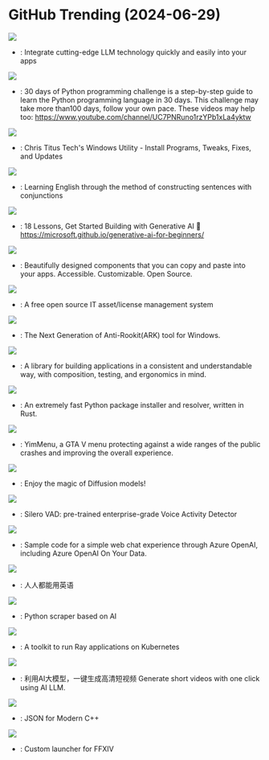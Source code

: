 # GitHub Trending (2024-06-29)

![](https://img.shields.io/badge/C%23-New%20198-green?style=flat-square&logo=appveyor)
- [](https://github.comundefined): Integrate cutting-edge LLM technology quickly and easily into your apps

![](https://img.shields.io/badge/Python-New%20240-green?style=flat-square&logo=appveyor)
- [](https://github.comundefined): 30 days of Python programming challenge is a step-by-step guide to learn the Python programming language in 30 days. This challenge may take more than100 days, follow your own pace. These videos may help too: https://www.youtube.com/channel/UC7PNRuno1rzYPb1xLa4yktw

![](https://img.shields.io/badge/PowerShell-New%20445-green?style=flat-square&logo=appveyor)
- [](https://github.comundefined): Chris Titus Tech's Windows Utility - Install Programs, Tweaks, Fixes, and Updates

![](https://img.shields.io/badge/JavaScript-New%2064-green?style=flat-square&logo=appveyor)
- [](https://github.comundefined): Learning English through the method of constructing sentences with conjunctions

![](https://img.shields.io/badge/Jupyter%20Notebook-New%2068-green?style=flat-square&logo=appveyor)
- [](https://github.comundefined): 18 Lessons, Get Started Building with Generative AI 🔗 https://microsoft.github.io/generative-ai-for-beginners/

![](https://img.shields.io/badge/TypeScript-New%20267-green?style=flat-square&logo=appveyor)
- [](https://github.comundefined): Beautifully designed components that you can copy and paste into your apps. Accessible. Customizable. Open Source.

![](https://img.shields.io/badge/PHP-New%2084-green?style=flat-square&logo=appveyor)
- [](https://github.comundefined): A free open source IT asset/license management system

![](https://img.shields.io/badge/C%2B%2B-New%2082-green?style=flat-square&logo=appveyor)
- [](https://github.comundefined): The Next Generation of Anti-Rookit(ARK) tool for Windows.

![](https://img.shields.io/badge/Swift-New%2038-green?style=flat-square&logo=appveyor)
- [](https://github.comundefined): A library for building applications in a consistent and understandable way, with composition, testing, and ergonomics in mind.

![](https://img.shields.io/badge/Rust-New%20142-green?style=flat-square&logo=appveyor)
- [](https://github.comundefined): An extremely fast Python package installer and resolver, written in Rust.

![](https://img.shields.io/badge/C%2B%2B-New%209-green?style=flat-square&logo=appveyor)
- [](https://github.comundefined): YimMenu, a GTA V menu protecting against a wide ranges of the public crashes and improving the overall experience.

![](https://img.shields.io/badge/Python-New%20166-green?style=flat-square&logo=appveyor)
- [](https://github.comundefined): Enjoy the magic of Diffusion models!

![](https://img.shields.io/badge/Python-New%2019-green?style=flat-square&logo=appveyor)
- [](https://github.comundefined): Silero VAD: pre-trained enterprise-grade Voice Activity Detector

![](https://img.shields.io/badge/Python-New%204-green?style=flat-square&logo=appveyor)
- [](https://github.comundefined): Sample code for a simple web chat experience through Azure OpenAI, including Azure OpenAI On Your Data.

![](https://img.shields.io/badge/TypeScript-New%2050-green?style=flat-square&logo=appveyor)
- [](https://github.comundefined): 人人都能用英语

![](https://img.shields.io/badge/Python-New%2051-green?style=flat-square&logo=appveyor)
- [](https://github.comundefined): Python scraper based on AI

![](https://img.shields.io/badge/Go-New%200-green?style=flat-square&logo=appveyor)
- [](https://github.comundefined): A toolkit to run Ray applications on Kubernetes

![](https://img.shields.io/badge/Python-New%2067-green?style=flat-square&logo=appveyor)
- [](https://github.comundefined): 利用AI大模型，一键生成高清短视频 Generate short videos with one click using AI LLM.

![](https://img.shields.io/badge/C%2B%2B-New%2065-green?style=flat-square&logo=appveyor)
- [](https://github.comundefined): JSON for Modern C++

![](https://img.shields.io/badge/C%23-New%2010-green?style=flat-square&logo=appveyor)
- [](https://github.comundefined): Custom launcher for FFXIV


